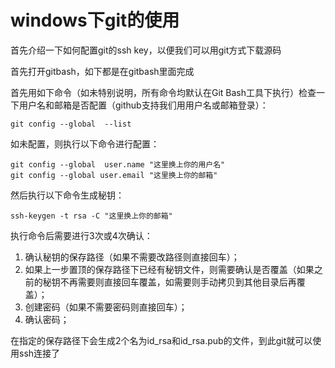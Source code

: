 # windows下git的使用

首先介绍一下如何配置git的ssh key，以便我们可以用git方式下载源码

首先打开gitbash，如下都是在gitbash里面完成

首先用如下命令（如未特别说明，所有命令均默认在Git Bash工具下执行）检查一下用户名和邮箱是否配置（github支持我们用用户名或邮箱登录）：

```
git config --global  --list 
```

如未配置，则执行以下命令进行配置：

```
git config --global  user.name "这里换上你的用户名"
git config --global user.email "这里换上你的邮箱"
```

然后执行以下命令生成秘钥：

```
ssh-keygen -t rsa -C "这里换上你的邮箱"
```

执行命令后需要进行3次或4次确认：

1. 确认秘钥的保存路径（如果不需要改路径则直接回车）；
2. 如果上一步置顶的保存路径下已经有秘钥文件，则需要确认是否覆盖（如果之前的秘钥不再需要则直接回车覆盖，如需要则手动拷贝到其他目录后再覆盖）；
3. 创建密码（如果不需要密码则直接回车）；
4. 确认密码；

在指定的保存路径下会生成2个名为id_rsa和id_rsa.pub的文件，到此git就可以使用ssh连接了


